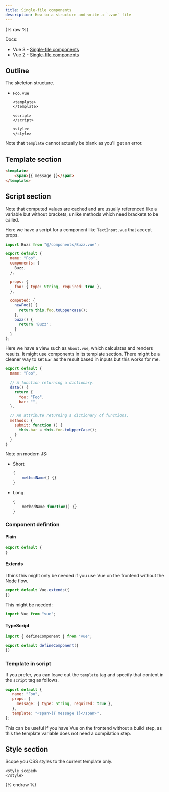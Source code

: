 ```yaml
---
title: Single-file components
description: How to a structure and write a `.vue` file
---
```


{% raw %}

Docs:

- Vue 3 - [Single-file components](https://v3.vuejs.org/guide/single-file-component.html)
- Vue 2 - [Single-file components](https://vuejs.org/v2/guide/single-file-components.html)


## Outline

The skeleton structure.

- `Foo.vue`
    ```vue
    <template>
    </template>

    <script>
    </script>

    <style>
    </style>
    ```

Note that `template` cannot actually be blank as you'll get an error.


## Template section

```html
<template>
    <span>{{ message }}</span>
</template>
```


## Script section

Note that computed values are cached and are usually referenced like a variable but without brackets, unlike methods which need brackets to be called.

Here we have a script for a component like `TextInput.vue` that accept props.

```javascript
import Buzz from "@/components/Buzz.vue";

export default {
  name: "Foo",
  components: {
    Buzz,
  },

  props: {
    foo: { type: String, required: true },
  },

  computed: {
    newFoo() {
      return this.foo.toUppercase();
    },
    buzz() {
      return 'Buzz';
    }
  }
};
```

Here we have a view such as `About.vue`, which calculates and renders results. It might use components in its template section. There might be a cleaner way to set `bar` as the result based in inputs but this works for me.

```javascript
export default {
  name: "Foo",

  // A function returning a dictionary.
  data() {
    return {
      foo: "Foo",
      bar: "",
  },

  // An attribute returning a dictionary of functions.
  methods: {
    submit: function () {
      this.bar = this.foo.toUpperCase();
    }
  }
}
```

Note on modern JS:

- Short
    ```javascript
    {
        methodName() {}
    }
    ```
- Long
    ```javascript
    {
        methodName function() {}
    }
    ```

### Component defintion

#### Plain

```javascript
export default {
}
```

#### Extends

I think this might only be needed if you use Vue on the frontend without the Node flow.

```javascript
export default Vue.extends({
})
```

This might be needed:

```javascript
import Vue from "vue";
```

#### TypeScript

```javascript
import { defineComponent } from "vue";

export default defineComponent({
})
```

### Template in script

If you prefer, you can leave out the `template` tag and specify that content in the `script` tag as follows.

```javascript
export default {
   name: "Foo",
   props: {
     message: { type: String, required: true },
   },
   template: "<span>{{ message }}</span>",
};
```

This can be useful if you have Vue on the frontend without a build step, as this the template variable does not need a compilation step.


## Style section

Scope you CSS styles to the current template only.

```vue
<style scoped>
</style>
```

{% endraw %}
